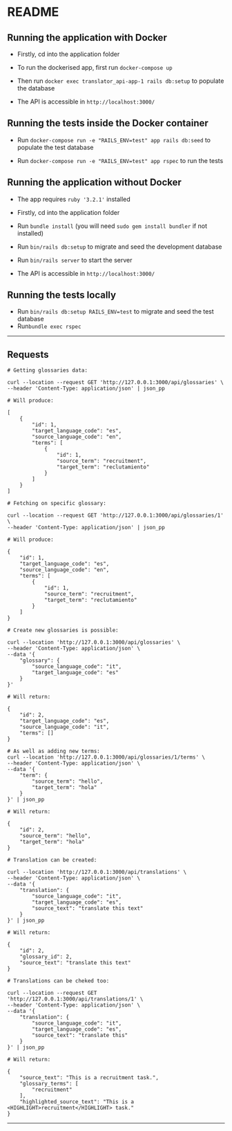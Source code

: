 # README

## Running the application with Docker

- Firstly, cd into the application folder

- To run the dockerised app, first run `docker-compose up`

- Then run `docker exec translator_api-app-1 rails db:setup` to populate the database

- The API is accessible in `http://localhost:3000/`

## Running the tests inside the Docker container

- Run `docker-compose run -e "RAILS_ENV=test" app rails db:seed` to populate the test database

- Run `docker-compose run -e "RAILS_ENV=test" app rspec` to run the tests

## Running the application without Docker

- The app requires `ruby '3.2.1'` installed

- Firstly, cd into the application folder

- Run `bundle install` (you will need `sudo gem install bundler` if not installed)

- Run `bin/rails db:setup` to migrate and seed the development database

- Run `bin/rails server` to start the server

- The API is accessible in `http://localhost:3000/`

## Running the tests locally

- Run `bin/rails db:setup RAILS_ENV=test` to migrate and seed the test database
- Run`bundle exec rspec `

---

## Requests

```
# Getting glossaries data:

curl --location --request GET 'http://127.0.0.1:3000/api/glossaries' \
--header 'Content-Type: application/json' | json_pp

# Will produce:

[
    {
        "id": 1,
        "target_language_code": "es",
        "source_language_code": "en",
        "terms": [
            {
                "id": 1,
                "source_term": "recruitment",
                "target_term": "reclutamiento"
            }
        ]
    }
]
```

```
# Fetching on specific glossary:

curl --location --request GET 'http://127.0.0.1:3000/api/glossaries/1' \
--header 'Content-Type: application/json' | json_pp

# Will produce:

{
    "id": 1,
    "target_language_code": "es",
    "source_language_code": "en",
    "terms": [
        {
            "id": 1,
            "source_term": "recruitment",
            "target_term": "reclutamiento"
        }
    ]
}
```

```
# Create new glossaries is possible:

curl --location 'http://127.0.0.1:3000/api/glossaries' \
--header 'Content-Type: application/json' \
--data '{
    "glossary": {
        "source_language_code": "it",
        "target_language_code": "es"
    }
}'

# Will return:

{
    "id": 2,
    "target_language_code": "es",
    "source_language_code": "it",
    "terms": []
}
```

```
# As well as adding new terms:
curl --location 'http://127.0.0.1:3000/api/glossaries/1/terms' \
--header 'Content-Type: application/json' \
--data '{
    "term": {
        "source_term": "hello",
        "target_term": "hola"
    }
}' | json_pp

# Will return:

{
    "id": 2,
    "source_term": "hello",
    "target_term": "hola"
}

```

```
# Translation can be created:

curl --location 'http://127.0.0.1:3000/api/translations' \
--header 'Content-Type: application/json' \
--data '{
    "translation": {
        "source_language_code": "it",
        "target_language_code": "es",
        "source_text": "translate this text"
    }
}' | json_pp

# Will return:

{
    "id": 2,
    "glossary_id": 2,
    "source_text": "translate this text"
}
```

```
# Translations can be cheked too:

curl --location --request GET 'http://127.0.0.1:3000/api/translations/1' \
--header 'Content-Type: application/json' \
--data '{
    "translation": {
        "source_language_code": "it",
        "target_language_code": "es",
        "source_text": "translate this"
    }
}' | json_pp

# Will return:

{
    "source_text": "This is a recruitment task.",
    "glossary_terms": [
        "recruitment"
    ],
    "highlighted_source_text": "This is a <HIGHLIGHT>recruitment</HIGHLIGHT> task."
}
```

---
